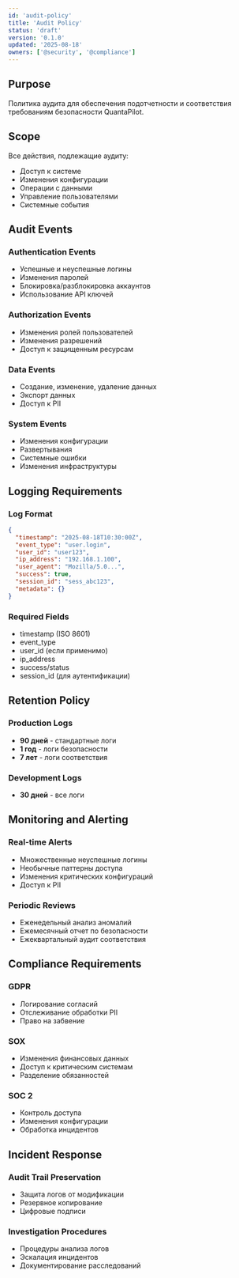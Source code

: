 ```yaml
---
id: 'audit-policy'
title: 'Audit Policy'
status: 'draft'
version: '0.1.0'
updated: '2025-08-18'
owners: ['@security', '@compliance']
---
```


## Purpose

Политика аудита для обеспечения подотчетности и соответствия требованиям безопасности QuantaPilot.

## Scope

Все действия, подлежащие аудиту:

- Доступ к системе
- Изменения конфигурации
- Операции с данными
- Управление пользователями
- Системные события

## Audit Events

### Authentication Events

- Успешные и неуспешные логины
- Изменения паролей
- Блокировка/разблокировка аккаунтов
- Использование API ключей

### Authorization Events

- Изменения ролей пользователей
- Изменения разрешений
- Доступ к защищенным ресурсам

### Data Events

- Создание, изменение, удаление данных
- Экспорт данных
- Доступ к PII

### System Events

- Изменения конфигурации
- Развертывания
- Системные ошибки
- Изменения инфраструктуры

## Logging Requirements

### Log Format

```json
{
  "timestamp": "2025-08-18T10:30:00Z",
  "event_type": "user.login",
  "user_id": "user123",
  "ip_address": "192.168.1.100",
  "user_agent": "Mozilla/5.0...",
  "success": true,
  "session_id": "sess_abc123",
  "metadata": {}
}
```

### Required Fields

- timestamp (ISO 8601)
- event_type
- user_id (если применимо)
- ip_address
- success/status
- session_id (для аутентификации)

## Retention Policy

### Production Logs

- **90 дней** - стандартные логи
- **1 год** - логи безопасности
- **7 лет** - логи соответствия

### Development Logs

- **30 дней** - все логи

## Monitoring and Alerting

### Real-time Alerts

- Множественные неуспешные логины
- Необычные паттерны доступа
- Изменения критических конфигураций
- Доступ к PII

### Periodic Reviews

- Еженедельный анализ аномалий
- Ежемесячный отчет по безопасности
- Ежеквартальный аудит соответствия

## Compliance Requirements

### GDPR

- Логирование согласий
- Отслеживание обработки PII
- Право на забвение

### SOX

- Изменения финансовых данных
- Доступ к критическим системам
- Разделение обязанностей

### SOC 2

- Контроль доступа
- Изменения конфигурации
- Обработка инцидентов

## Incident Response

### Audit Trail Preservation

- Защита логов от модификации
- Резервное копирование
- Цифровые подписи

### Investigation Procedures

- Процедуры анализа логов
- Эскалация инцидентов
- Документирование расследований
